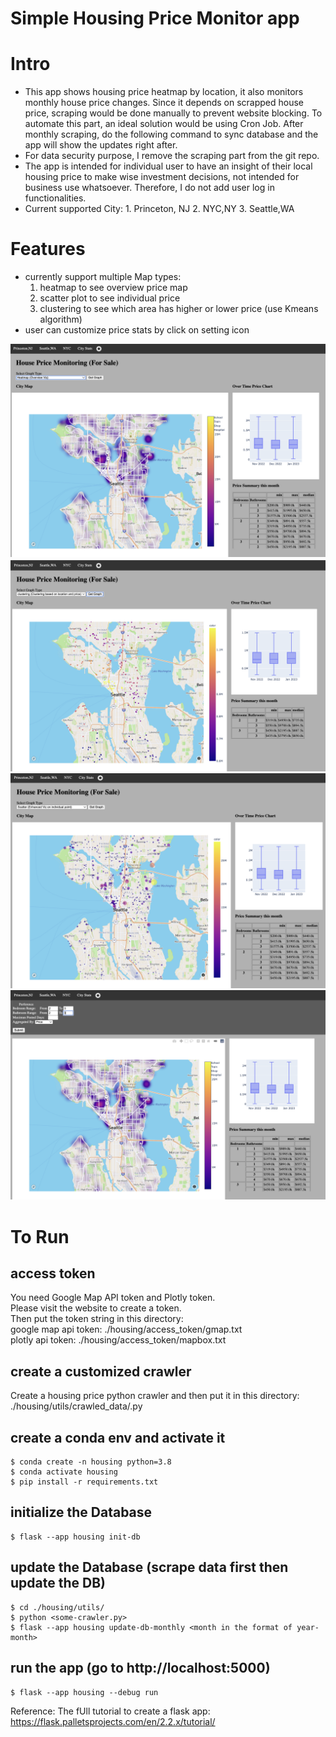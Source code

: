 # Simple Housing Price Monitor app

# Intro
- This app shows housing price heatmap by location, it also monitors monthly house price changes. Since it depends on scrapped house price, scraping
  would be done manually to prevent website blocking. To automate this part, an ideal solution would be using Cron Job.
  After monthly scraping, do the following command to sync database and the app will show the updates right after.
- For data security purpose, I remove the scraping part from the git repo.
- The app is intended for individual user to have an insight of their local housing price to make wise investment decisions, not intended for business use whatsoever. Therefore, I do not add user log in functionalities.
- Current supported City: 1. Princeton, NJ 2. NYC,NY 3. Seattle,WA

# Features
- currently support multiple Map types: 
  1. heatmap to see overview price map
  2. scatter plot to see individual price
  3. clustering to see which area has higher or lower price (use Kmeans algorithm)
- user can customize price stats by click on setting icon

![Seattle](markdown_images/Seattle_heatmap.png)
![Seattle](markdown_images/Seattle_clustering.png)
![Seattle](markdown_images/Seattle_scatter.png)
![Seattle](markdown_images/Seattle_customize.png)

# To Run
## access token
You need Google Map API token and Plotly token. \
Please visit the website to create a token. \
Then put the token string in this directory: \
google map api token: ./housing/access_token/gmap.txt \
plotly api token: ./housing/access_token/mapbox.txt

## create a customized crawler
Create a housing price python crawler and then put it in this directory: \
./housing/utils/crawled_data/<some-crawler>.py


## create a conda env and activate it
```
$ conda create -n housing python=3.8
$ conda activate housing
$ pip install -r requirements.txt
```

## initialize the Database
```
$ flask --app housing init-db
```


## update the Database (scrape data first then update the DB)
```
$ cd ./housing/utils/
$ python <some-crawler.py>
$ flask --app housing update-db-monthly <month in the format of year-month>
```

## run the app (go to http://localhost:5000)
```
$ flask --app housing --debug run
```

Reference:
The fUll tutorial to create a flask app: https://flask.palletsprojects.com/en/2.2.x/tutorial/
